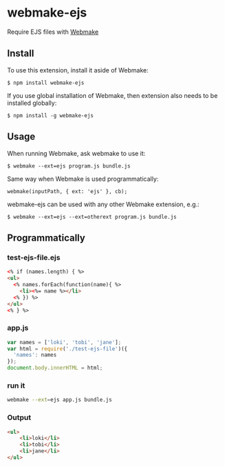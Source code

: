 # webmake-ejs

Require EJS files with [Webmake](https://github.com/medikoo/modules-webmake)

## Install

To use this extension, install it aside of Webmake:

    $ npm install webmake-ejs

If you use global installation of Webmake, then extension also needs to be installed globally:

    $ npm install -g webmake-ejs

## Usage

When running Webmake, ask webmake to use it:

    $ webmake --ext=ejs program.js bundle.js

Same way when Webmake is used programmatically:

    webmake(inputPath, { ext: 'ejs' }, cb);

webmake-ejs can be used with any other Webmake extension, e.g.:

    $ webmake --ext=ejs --ext=otherext program.js bundle.js

## Programmatically


### test-ejs-file.ejs

```html
<% if (names.length) { %>
<ul>
  <% names.forEach(function(name){ %>
    <li><%= name %></li>
  <% }) %>
</ul>
<% } %>
```

### app.js

```javascript
var names = ['loki', 'tobi', 'jane'];
var html = require('./test-ejs-file')({
  'names': names
});
document.body.innerHTML = html;
```

### run it

```sh
webmake --ext=ejs app.js bundle.js
```

### Output
```html
<ul>
    <li>loki</li>
    <li>tobi</li>
    <li>jane</li>
</ul>
```
